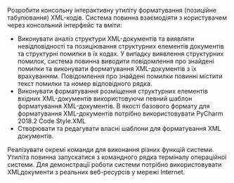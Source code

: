 Розробити консольну iнтерактивну утилiту форматування (позицiйне табулювання)
XML-кодiв. Система повинна взаємодiяти з користувачем через
консольний iнтерфейс та вмiти:

* Виконувати аналiз структури XML-документiв та виявляти невiдповiдностi
та позицiювання структурних елементiв документiв та структурнi
помилки в їх кодах. У випадку виявлення структурних помилок,
система повинна виводити повiдомлення про знайденi помилки
та виконувати форматування XML-документiв з їх врахуванням. Повiдомлення
про знайденi помилки повиннi мiстити текст помилки та
номер вiдповiдного рядка.
* Виконувати форматування розмiщення структурних елементiв вхiдних
XML-документiв використовуючи певний шаблон форматування
XML-документiв. В якостi базового формату для форматування
XML-документiв потрiбно використовувати PyCharm 2018.2 Code
Style.XML
* Створювати та редагувати власнi шаблони для форматування XML документiв.

Реалiзувати окремi команди для виконання рiзних функцiй системи.
Утилiта повинна запускатися з командного рядка термiналу операцiйної
системи. Для демонстрацiї роботи системи потрiбно використовувати XMLдокументи
з реальних веб-ресурсiв у мережi Internet.